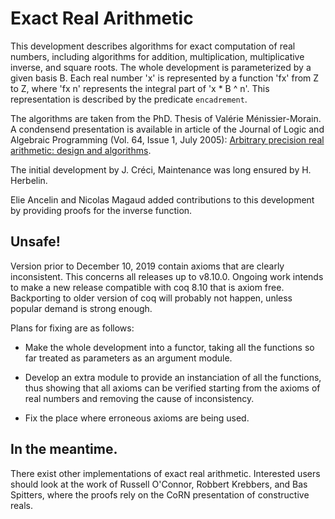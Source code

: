 # Exact Real Arithmetic

This development describes algorithms for exact computation of real numbers,
including algorithms for addition, multiplication, multiplicative inverse,
and square roots.  The whole development is parameterized by a given basis B.
Each real number 'x' is represented by a function 'fx' from Z to Z, where
'fx n' represents the integral part of 'x * B ^ n'.  This representation is
described by the predicate `encadrement`.

The algorithms are taken from the PhD. Thesis of Valérie Ménissier-Morain.
A condensend presentation is available in article of the Journal of
Logic and  Algebraic Programming (Vol. 64, Issue 1, July 2005):
[Arbitrary precision real arithmetic: design and algorithms](https://www.sciencedirect.com/science/article/pii/S1567832604000748).

The initial development by J. Créci, Maintenance was long ensured by H.
Herbelin.

Elie Ancelin and Nicolas Magaud added contributions to this development by
providing proofs for the inverse function.

## Unsafe!

Version prior to December 10, 2019 contain axioms that are clearly
inconsistent.  This concerns all releases up to v8.10.0.  Ongoing work
intends to make a new release compatible with coq 8.10 that is axiom free.
Backporting to older version of coq will probably not happen, unless
popular demand is strong enough.

Plans for fixing are as follows:

 - Make the whole development into a functor, taking all the functions so far
 treated as parameters as an argument module.

 - Develop an extra module to provide an instanciation of all the functions,
   thus showing that all axioms can be verified starting from the axioms of
   real numbers and removing the cause of inconsistency.

 - Fix the place where erroneous axioms are being used.

## In the meantime.

There exist other implementations of exact real arithmetic.  Interested users
should look at the work of Russell O'Connor, Robbert Krebbers, and
Bas Spitters, where the proofs rely on the CoRN presentation of constructive
reals.